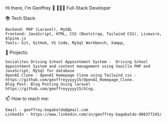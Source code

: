 Hi there, I'm Geoffrey 👋
👨🏻‍💻 Full-Stack Developer 


📚 Tech Stack:

    Backend: PHP (Laravel), MySQL
    Frontend: JavaScript, HTML, CSS (Bootstrap, Tailwind CSS), Livewire, Alpine.js
    Tools: Git, GitHub, VS Code, MySql Workbench, Xampp, 

🔭 Projects:

    Socialites Driving School Appointment System -  Driving School Appointment System and content management using Vanilla PHP and JavaScript, MySql for database
    OpenAI Clone - OpenAI Homepage Clone using Tailwind css - https://github.com/geoffreyyyyy15/OpenAI_Homepage_Clone.
    Blog Post- Blog Posting Using laravel - https://github.com/geoffreyyyyy15/blog.

📫 How to reach me:

    Email - geoffrey.bagabaldo@gmail.com
    LinkedIn - https://www.linkedin.com/in/geoffrey-bagabaldo-988377245/
    

<!-- 📊 GitHub Stats: -->


<!-- <img src="https://github-readme-stats.vercel.app/api/top-langs/?username=geoffreyyyyy15&amp;layout=compact&amp;theme=radical" alt="Top Langs"> -->
